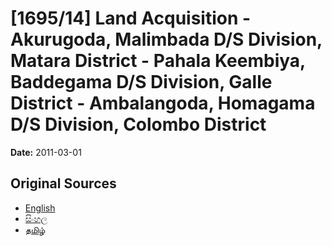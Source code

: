 # [1695/14] Land Acquisition - Akurugoda, Malimbada D/S Division, Matara District - Pahala Keembiya, Baddegama D/S Division, Galle District - Ambalangoda, Homagama D/S Division, Colombo District

**Date:** 2011-03-01

## Original Sources

- [English](https://documents.gov.lk/view/extra-gazettes/2011/3/1695-14_E.pdf)
- [සිංහල](https://documents.gov.lk/view/extra-gazettes/2011/3/1695-14_S.pdf)
- [தமிழ்](https://documents.gov.lk/view/extra-gazettes/2011/3/1695-14_T.pdf)
